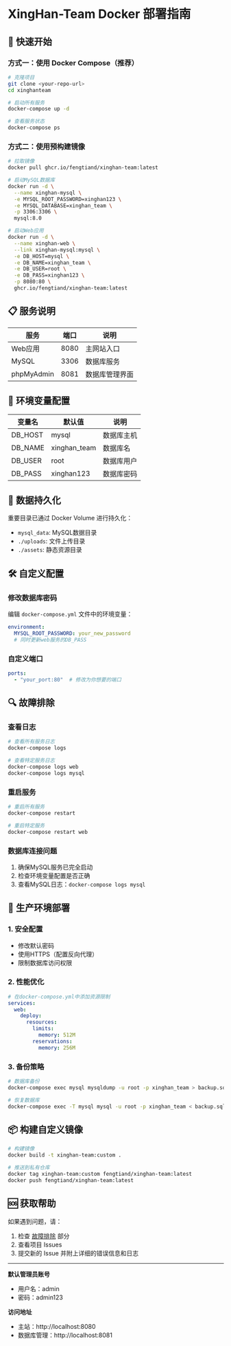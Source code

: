 # XingHan-Team Docker 部署指南

## 🚀 快速开始

### 方式一：使用 Docker Compose（推荐）

```bash
# 克隆项目
git clone <your-repo-url>
cd xinghanteam

# 启动所有服务
docker-compose up -d

# 查看服务状态
docker-compose ps
```

### 方式二：使用预构建镜像

```bash
# 拉取镜像
docker pull ghcr.io/fengtiand/xinghan-team:latest

# 启动MySQL数据库
docker run -d \
  --name xinghan-mysql \
  -e MYSQL_ROOT_PASSWORD=xinghan123 \
  -e MYSQL_DATABASE=xinghan_team \
  -p 3306:3306 \
  mysql:8.0

# 启动Web应用
docker run -d \
  --name xinghan-web \
  --link xinghan-mysql:mysql \
  -e DB_HOST=mysql \
  -e DB_NAME=xinghan_team \
  -e DB_USER=root \
  -e DB_PASS=xinghan123 \
  -p 8080:80 \
  ghcr.io/fengtiand/xinghan-team:latest
```

## 📋 服务说明

| 服务 | 端口 | 说明 |
|------|------|------|
| Web应用 | 8080 | 主网站入口 |
| MySQL | 3306 | 数据库服务 |
| phpMyAdmin | 8081 | 数据库管理界面 |

## 🔧 环境变量配置

| 变量名 | 默认值 | 说明 |
|--------|--------|------|
| DB_HOST | mysql | 数据库主机 |
| DB_NAME | xinghan_team | 数据库名 |
| DB_USER | root | 数据库用户 |
| DB_PASS | xinghan123 | 数据库密码 |

## 📁 数据持久化

重要目录已通过 Docker Volume 进行持久化：

- `mysql_data`: MySQL数据目录
- `./uploads`: 文件上传目录
- `./assets`: 静态资源目录

## 🛠️ 自定义配置

### 修改数据库密码

编辑 `docker-compose.yml` 文件中的环境变量：

```yaml
environment:
  MYSQL_ROOT_PASSWORD: your_new_password
  # 同时更新web服务的DB_PASS
```

### 自定义端口

```yaml
ports:
  - "your_port:80"  # 修改为你想要的端口
```

## 🔍 故障排除

### 查看日志

```bash
# 查看所有服务日志
docker-compose logs

# 查看特定服务日志
docker-compose logs web
docker-compose logs mysql
```

### 重启服务

```bash
# 重启所有服务
docker-compose restart

# 重启特定服务
docker-compose restart web
```

### 数据库连接问题

1. 确保MySQL服务已完全启动
2. 检查环境变量配置是否正确
3. 查看MySQL日志：`docker-compose logs mysql`

## 🚀 生产环境部署

### 1. 安全配置

- 修改默认密码
- 使用HTTPS（配置反向代理）
- 限制数据库访问权限

### 2. 性能优化

```yaml
# 在docker-compose.yml中添加资源限制
services:
  web:
    deploy:
      resources:
        limits:
          memory: 512M
        reservations:
          memory: 256M
```

### 3. 备份策略

```bash
# 数据库备份
docker-compose exec mysql mysqldump -u root -p xinghan_team > backup.sql

# 恢复数据库
docker-compose exec -T mysql mysql -u root -p xinghan_team < backup.sql
```

## 📦 构建自定义镜像

```bash
# 构建镜像
docker build -t xinghan-team:custom .

# 推送到私有仓库
docker tag xinghan-team:custom fengtiand/xinghan-team:latest
docker push fengtiand/xinghan-team:latest
```

## 🆘 获取帮助

如果遇到问题，请：

1. 检查 [故障排除](#故障排除) 部分
2. 查看项目 Issues
3. 提交新的 Issue 并附上详细的错误信息和日志

---

**默认管理员账号**
- 用户名：admin
- 密码：admin123

**访问地址**
- 主站：http://localhost:8080
- 数据库管理：http://localhost:8081